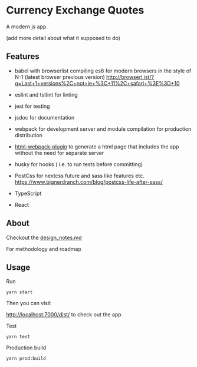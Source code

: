 # Currency Exchange Quotes

A modern js app.

(add more detail about what it supposed to do)

## Features


- babel with browserlist compiling es6 for modern browsers in the style of N-1 (latest browser previous version) http://browserl.ist/?q=Last+1+versions%2C+not+ie+%3C+11%2C+safari+%3E%3D+10


- eslint and tstlint for linting
- jest for testing
- jsdoc for documentation
- webpack for development server and module compilation for production distribution
- [html-webpack-plugin](https://github.com/jantimon/html-webpack-plugin) to generate a html page that includes the app without the need for separate server
- husky for hooks ( i.e. to run tests before committing)
- PostCss for nextcss future and sass like features etc. https://www.bignerdranch.com/blog/postcss-life-after-sass/
- TypeScript
- React




## About

Checkout the [design_notes.md](design_notes.md)

For methodology and roadmap

## Usage

Run

```
yarn start
```

Then you can visit 

[http://localhost:7000/dist/](http://localhost:7000/dist/) to check out the app



Test

```
yarn test
```



Production build

```
yarn prod:build
```
